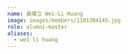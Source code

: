 ```yaml
---
name: 黃偉立 Wei-Li Huang 
image: images/members/1101304145.jpg 
role: alumni-master
aliases:
  - wei li huang
---
```

